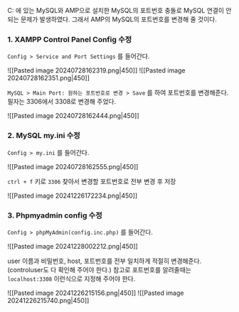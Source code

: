 C: 에 있는 MySQL와 AMP으로 설치한 MySQL의 포트번호 충돌로 MySQL 연결이 안되는 문제가 발생하였다. 그래서 AMP의 MySQL의 포트번호를 변경해 줄 것이다.

### 1. XAMPP Control Panel Config 수정
`Config > Service and Port Settings` 를 들어간다.

 ![[Pasted image 20240728162319.png|450]]
 ![[Pasted image 20240728162351.png|450]]
 
`MySQL > Main Port: 원하는 포트번호로 변경 > Save` 를 하여 포트번호를 변경해준다. 필자는 3306에서 3308로 변경해 주었다.

 ![[Pasted image 20240728162444.png|450]]

 ### 2. MySQL my.ini 수정
 `Config > my.ini` 를 들어간다.
 
 ![[Pasted image 20240728162555.png|450]]
 
  `ctrl + f` 키로 `3306` 찾아서 변경할 포트번호로 전부 변경 후 저장 
  
![[Pasted image 20241226172234.png|450]]

 ### 3. Phpmyadmin config 수정
 `Config > phpMyAdmin(config.inc.php)` 를 들어간다.

![[Pasted image 20241228002212.png|450]]

user 이름과 비밀번호, host, 포트번호를 전부 일치하게 적절히 변경해준다. (controluser도 다 확인해 주어야 한다.)
참고로 포트번호를 알려줄때는 `localhost:3308` 이런식으로 지정해 주어야 한다.

![[Pasted image 20241226215156.png|450]]
![[Pasted image 20241226215740.png|450]]

